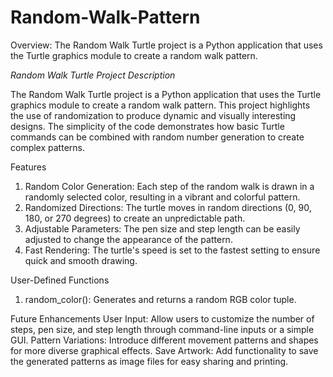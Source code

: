 # Random-Walk-Pattern
Overview: The Random Walk Turtle project is a Python application that uses the Turtle graphics module to create a random walk pattern.

*Random Walk Turtle Project Description*

The Random Walk Turtle project is a Python application that uses the Turtle graphics module to create a random walk pattern. This project highlights the use of randomization to produce dynamic and visually interesting designs. The simplicity of the code demonstrates how basic Turtle commands can be combined with random number generation to create complex patterns.

Features
1) Random Color Generation: Each step of the random walk is drawn in a randomly selected color, resulting in a vibrant and colorful pattern.
2) Randomized Directions: The turtle moves in random directions (0, 90, 180, or 270 degrees) to create an unpredictable path.
3) Adjustable Parameters: The pen size and step length can be easily adjusted to change the appearance of the pattern.
4) Fast Rendering: The turtle's speed is set to the fastest setting to ensure quick and smooth drawing.

User-Defined Functions
1) random_color(): Generates and returns a random RGB color tuple.

Future Enhancements
User Input: Allow users to customize the number of steps, pen size, and step length through command-line inputs or a simple GUI.
Pattern Variations: Introduce different movement patterns and shapes for more diverse graphical effects.
Save Artwork: Add functionality to save the generated patterns as image files for easy sharing and printing.
